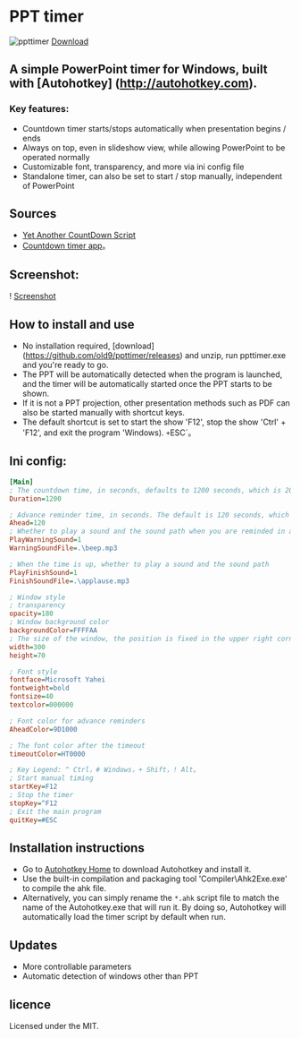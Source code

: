 # PPT timer
![ppttimer](ppttimer.png)
[Download](https://github.com/old9/ppttimer/releases)

## A simple PowerPoint timer for Windows, built with [Autohotkey] (http://autohotkey.com).
### Key features:
* Countdown timer starts/stops automatically when presentation begins / ends
* Always on top, even in slideshow view, while allowing PowerPoint to be operated normally
* Customizable font, transparency, and more via ini config file
* Standalone timer, can also be set to start / stop manually, independent of PowerPoint

## Sources
- [Yet Another CountDown Script](http://www.autohotkey.com/board/topic/19679-yet-another-countdown-script/)
- [Countdown timer app](http://www.autohotkey.com/board/topic/57463-countdown-timer-app/)。

## Screenshot:

! [Screenshot](screenshot.png)

## How to install and use
* No installation required, [download] (https://github.com/old9/ppttimer/releases) and unzip, run ppttimer.exe and you're ready to go.
* The PPT will be automatically detected when the program is launched, and the timer will be automatically started once the PPT starts to be shown.
* If it is not a PPT projection, other presentation methods such as PDF can also be started manually with shortcut keys.
* The default shortcut is set to start the  show 'F12', stop the show 'Ctrl' + 'F12', and exit the program 'Windows). `+`ESC`。

## Ini config:
```ini
[Main]
; The countdown time, in seconds, defaults to 1200 seconds, which is 20 minutes.
Duration=1200

; Advance reminder time, in seconds. The default is 120 seconds, which is 2 minutes.
Ahead=120
; Whether to play a sound and the sound path when you are reminded in advance
PlayWarningSound=1
WarningSoundFile=.\beep.mp3

; When the time is up, whether to play a sound and the sound path
PlayFinishSound=1
FinishSoundFile=.\applause.mp3

; Window style
; transparency
opacity=180
; Window background color
backgroundColor=FFFFAA
; The size of the window, the position is fixed in the upper right corner
width=300
height=70

; Font style
fontface=Microsoft Yahei
fontweight=bold
fontsize=40
textcolor=000000

; Font color for advance reminders
AheadColor=9D1000

; The font color after the timeout
timeoutColor=HT0000

; Key Legend: ^ Ctrl，# Windows，+ Shift，! Alt。
; Start manual timing
startKey=F12
; Stop the timer
stopKey=^F12
; Exit the main program
quitKey=#ESC
```

## Installation instructions
* Go to [Autohotkey Home](https://autohotkey.com) to download Autohotkey and install it.
* Use the built-in compilation and packaging tool 'Compiler\Ahk2Exe.exe' to compile the ahk file.
* Alternatively, you can simply rename the `*.ahk` script file to match the name of the Autohotkey.exe that will run it. By doing so, Autohotkey will automatically load the timer script by default when run.

## Updates
* More controllable parameters
* Automatic detection of windows other than PPT

## licence
Licensed under the MIT.

